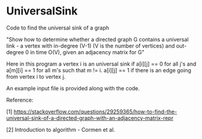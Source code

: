 # UniversalSink
Code to find the universal sink of a graph

"Show how to determine whether a directed graph G contains a universal link - 
a vertex with in-degree (V-1) (V is the number of vertices) and out-degree 0 in time O(V), given an adjacency matrix for G"

Here in this program a vertex i is an universal sink if a[i][j] == 0 for all j's and a[m][i] == 1 for all m's such that m != i. 
a[i][j] == 1 if there is an edge going from vertex i to vertex j. 

An example input file is provided along with the code.

Reference: 

[1] https://stackoverflow.com/questions/29259365/how-to-find-the-universal-sink-of-a-directed-graph-with-an-adjacency-matrix-repr

[2] Introduction to algorithm - Cormen et al.

